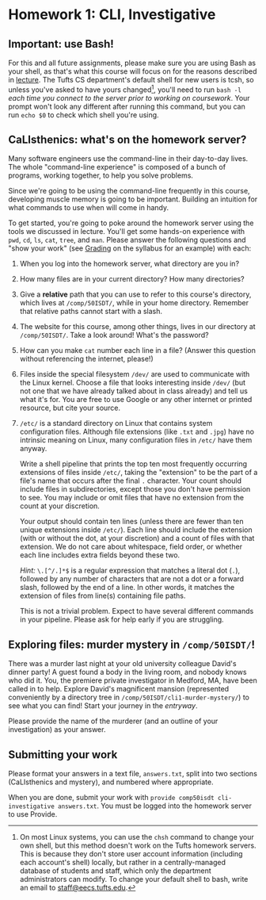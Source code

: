 ---
---

# Homework 1: CLI, Investigative

## Important: use Bash!

For this and all future assignments, please make sure you are using Bash as
your shell, as that's what this course will focus on for the reasons described
in [lecture](../lecture-notes/1-cli.html). The Tufts CS department's default
shell for new users is tcsh, so unless you've asked to have yours
changed[^change-shell], you'll need to run `bash -l` *each time you connect to
the server prior to working on coursework*. Your prompt won't look any
different after running this command, but you can run `echo $0` to check which
shell you're using.

[^change-shell]: On most Linux systems, you can use the `chsh` command to
    change your own shell, but this method doesn't work on the Tufts homework
    servers. This is because they don't store user account information
    (including each account's shell) locally, but rather in a centrally-managed
    database of students and staff, which only the department administrators
    can modify. To change your default shell to bash, write an email to
    [staff@eecs.tufts.edu](mailto:staff@eecs.tufts.edu).

## CaLIsthenics: what's on the homework server?

Many software engineers use the command-line in their day-to-day lives. The
whole "command-line experience" is composed of a bunch of programs, working
together, to help you solve problems.

Since we're going to be using the command-line frequently in this course,
developing muscle memory is going to be important. Building an intuition for
what commands to use when will come in handy.

To get started, you're going to poke around the homework server using the tools
we discussed in lecture. You'll get some hands-on experience with `pwd`, `cd`,
`ls`, `cat`, `tree`, and `man`. Please answer the following questions and "show
your work" (see [Grading](https://www.cs.tufts.edu/comp/50ISDT/#grading) on the
syllabus for an example) with each:

1. When you log into the homework server, what directory are you in?
2. How many files are in your current directory? How many directories?
3. Give a **relative** path that you can use to refer to this course's
   directory, which lives at `/comp/50ISDT/`, while in your home directory.
   Remember that relative paths cannot start with a slash.
4. The website for this course, among other things, lives in our directory at
   `/comp/50ISDT/`. Take a look around! What's the password?
5. How can you make `cat` number each line in a file? (Answer this question
   without referencing the internet, please!)
6. Files inside the special filesystem `/dev/` are used to communicate with the
   Linux kernel. Choose a file that looks interesting inside `/dev/` (but not
   one that we have already talked about in class already) and tell us what
   it's for. You are free to use Google or any other internet or printed
   resource, but cite your source.
7. `/etc/` is a standard directory on Linux that contains system configuration
   files. Although file extensions (like `.txt` and `.jpg`) have no intrinsic
   meaning on Linux, many configuration files in `/etc/` have them anyway.

   <!-- TODO: We should clarify if "files" here includes directories. -->

   Write a shell pipeline that prints the top ten most frequently occurring
   extensions of files inside `/etc/`, taking the "extension" to be the part of
   a file's name that occurs after the final `.` character. Your count should
   include files in subdirectories, except those you don't have permission to
   see. You may include or omit files that have no extension from the count at
   your discretion.

   Your output should contain ten lines (unless there are fewer than ten unique
   extensions inside `/etc/`). Each line should include the extension (with or
   without the dot, at your discretion) and a count of files with that
   extension. We do not care about whitespace, field order, or whether each
   line includes extra fields beyond these two.

   *Hint:* `\.[^/.]*$` is a regular expression that matches a literal dot
   (`.`), followed by any number of characters that are not a dot or a forward
   slash, followed by the end of a line. In other words, it matches the
   extension of files from line(s) containing file paths.

   This is not a trivial problem. Expect to have several different commands in
   your pipeline. Please ask for help early if you are struggling.

## Exploring files: murder mystery in `/comp/50ISDT/`!

There was a murder last night at your old university colleague David's dinner
party! A guest found a body in the living room, and nobody knows who did it.
You, the premiere private investigator in Medford, MA, have been called in to
help. Explore David's magnificent mansion (represented conveniently by a
directory tree in `/comp/50ISDT/cli1-murder-mystery/`) to see what you can
find! Start your journey in the *entryway*.

Please provide the name of the murderer (and an outline of your investigation)
as your answer.

## Submitting your work

Please format your answers in a text file, `answers.txt`, split into two
sections (CaLIsthenics and mystery), and numbered where appropriate.

When you are done, submit your work with `provide comp50isdt
cli-investigative answers.txt`. You must be logged into the homework server to
use Provide.
